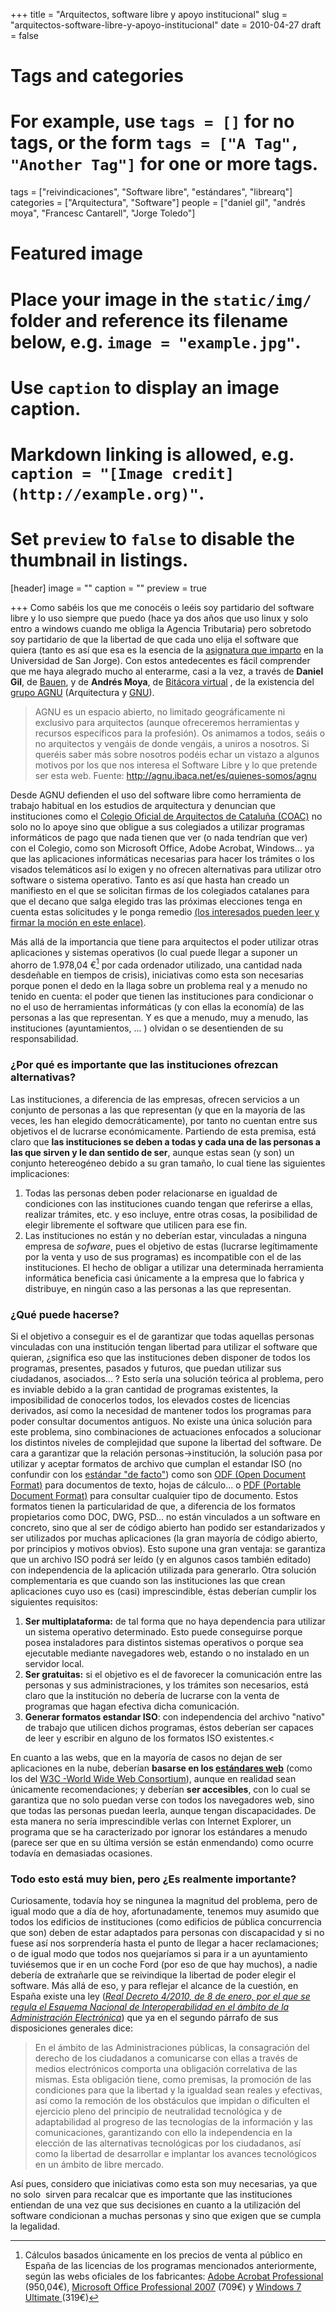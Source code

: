 +++
title = "Arquitectos, software libre y apoyo institucional"
slug = "arquitectos-software-libre-y-apoyo-institucional"
date = 2010-04-27
draft = false

# Tags and categories
# For example, use `tags = []` for no tags, or the form `tags = ["A Tag", "Another Tag"]` for one or more tags.
tags = ["reivindicaciones", "Software libre", "estándares", "librearq"]
categories = ["Arquitectura", "Software"]
people = ["daniel gil", "andrés moya", "Francesc Cantarell", "Jorge Toledo"]

# Featured image
# Place your image in the `static/img/` folder and reference its filename below, e.g. `image = "example.jpg"`.
# Use `caption` to display an image caption.
#   Markdown linking is allowed, e.g. `caption = "[Image credit](http://example.org)"`.
# Set `preview` to `false` to disable the thumbnail in listings.
[header]
image = ""
caption = ""
preview = true

+++
Como sabéis los que me conocéis o leéis soy partidario del software libre y lo uso siempre que puedo (hace ya dos años que uso linux y solo entro a windows cuando me obliga la Agencia Tributaria) pero sobretodo soy partidario de que la libertad de que cada uno elija el software que quiera (tanto es así que esa es la esencia de la <a href="http://carloscamara.es/blog/2010/01/25/aprendiendo-a-ensenar/">asignatura que imparto</a> en la Universidad de San Jorge). Con estos antedecentes es fácil comprender que me haya alegrado mucho al enterarme, casi a la vez, a través de <strong>Daniel Gil</strong>, de <a href="http://bauenblog.info" target="_blank">Bauen</a>, y de <strong>Andrés Moya</strong>, de <a href="http://www.bitacoravirtual.cl/2010/04/20/agnu-arquitectos-de-cataluna-por-el-software-libre/" target="_blank">Bitácora virtual</a> , de la existencia del <a href="http://agnu.ibaca.net/">grupo AGNU</a> (Arquitectura y <a href="http://es.wikipedia.org/wiki/GNU" target="_blank">GNU</a>).</p>

>AGNU es un espacio abierto, no limitado geográficamente ni exclusivo para arquitectos (aunque ofreceremos herramientas y recursos específicos para la profesión). Os animamos a todos, seáis o no arquitectos y vengáis de donde vengáis, a uniros a nosotros. Si queréis saber más sobre nosotros podéis echar un vistazo a algunos motivos por los que nos interesa el Software Libre y lo que pretende ser esta web. Fuente: <a href="http://agnu.ibaca.net/es/quienes-somos/agnu">http://agnu.ibaca.net/es/quienes-somos/agnu</a></em>

Desde AGNU defienden el uso del software libre como herramienta de trabajo habitual en los estudios de arquitectura y denuncian que instituciones como el <a href="http://www.coac.cat" target="_blank">Colegio Oficial de Arquitectos de Cataluña (COAC)</a> no solo no lo apoye sino que obligue a sus colegiados a utilizar programas informáticos de pago que nada tienen que ver (o nada tendrían que ver) con el Colegio, como son Microsoft Office, Adobe Acrobat, Windows... ya que las aplicaciones informáticas necesarias para hacer los trámites o los visados telemáticos así lo exigen y no ofrecen alternativas para utilizar otro software o sistema operativo. Tanto es así que hasta han creado un manifiesto en el que se solicitan firmas de los colegiados catalanes para que el decano que salga elegido tras las próximas elecciones tenga en cuenta estas solicitudes y le ponga remedio <a href="http://www.agnu.ibaca.net/es">(los interesados pueden leer y firmar la moción en este enlace)</a>. <!--more-->

Más allá de la importancia que tiene para arquitectos el poder utilizar otras aplicaciones y sistemas operativos (lo cual puede llegar a suponer un ahorro de 1.978,04 €[^1] por cada ordenador utilizado, una cantidad nada desdeñable en tiempos de crisis), iniciativas como esta son necesarias porque ponen el dedo en la llaga sobre un problema real y a menudo no tenido en cuenta: el poder que tienen las instituciones para condicionar o no el uso de herramientas informáticas (y con ellas la economía) de las personas a las que representan. Y es que a menudo, muy a menudo, las instituciones (ayuntamientos, ... ) olvidan o se desentienden de su responsabilidad.</p>

### ¿Por qué es importante que las instituciones ofrezcan alternativas?

Las instituciones, a diferencia de las empresas, ofrecen servicios a un conjunto de personas a las que representan (y que en la mayoría de las veces, les han elegido democráticamente), por tanto no cuentan entre sus objetivos el de lucrarse económicamente. Partiendo de esta premisa, está claro que **las instituciones se deben a todas y cada una de las personas a las que sirven y le dan sentido de ser**, aunque estas sean (y son) un conjunto hetereogéneo debido a su gran tamaño, lo cual tiene las siguientes implicaciones:
1. Todas las personas deben poder relacionarse en igualdad de condiciones con las instituciones cuando tengan que referirse a ellas, realizar trámites, etc. y eso incluye, entre otras cosas, la posibilidad de elegir libremente el software que utilicen para ese fin.
2. Las instituciones no están y no deberían estar, vinculadas a ninguna empresa de <em>sofware</em>, pues el objetivo de estas (lucrarse legítimamente por la venta y uso de sus programas) es incompatible con el de las instituciones. El hecho de obligar a utilizar una determinada herramienta informática beneficia casi únicamente a la empresa que lo fabrica y distribuye, en ningún caso a las personas a las que representan.

### ¿Qué puede hacerse?

Si el objetivo a conseguir es el de garantizar que todas aquellas personas vinculadas con una institución tengan libertad para utilizar el software que quieran, ¿significa eso que las instituciones deben disponer de todos los programas, presentes, pasados y futuros, que puedan utilizar sus ciudadanos, asociados... ? Esto sería una solución teórica al problema, pero es inviable debido a la gran cantidad de programas existentes, la imposibilidad de conocerlos todos, los elevados costes de licencias derivados, así como la necesidad de mantener todos los programas para poder consultar documentos antiguos. No existe una única solución para este problema, sino combinaciones de actuaciones enfocados a solucionar los distintos niveles de complejidad que supone la libertad del software. De cara a garantizar que la relación personas-&gt;institución, la solución pasa por utilizar y aceptar formatos de archivo que cumplan el estandar ISO (no confundir con los <a href="http://es.wikipedia.org/wiki/Est%C3%A1ndar_de_facto" target="_blank">estándar "de facto"</a>) como son <a href="http://es.wikipedia.org/wiki/OpenDocument" target="_blank">ODF (Open Document Format)</a> para documentos de texto, hojas de cálculo... o <a href="http://es.wikipedia.org/wiki/PDF" target="_blank">PDF (Portable Document Format)</a> para consultar cualquier tipo de documento. Estos formatos tienen la particularidad de que, a diferencia de los formatos propietarios como DOC, DWG, PSD... no están vinculados a un software en concreto, sino que al ser de código abierto han podido ser estandarizados y ser utilizados por muchas aplicaciones (la gran mayoría de código abierto, por principios y motivos obvios). Esto supone una gran ventaja: se garantiza que un archivo ISO podrá ser leído (y en algunos casos también editado) con independencia de la aplicación utilizada para generarlo. Otra solución complementaria es que cuando son las instituciones las que crean aplicaciones cuyo uso es (casi) imprescindible, éstas deberían cumplir los siguientes requisitos:

 1. **Ser multiplataforma:** de tal forma que no haya dependencia para utilizar un sistema operativo determinado. Esto puede conseguirse porque posea instaladores para distintos sistemas operativos o porque sea ejecutable mediante navegadores web, estando o no instalado en un servidor local.
 2. **Ser gratuitas:** si el objetivo es el de favorecer la comunicación entre las personas y sus administraciones, y los trámites son necesarios, está claro que la institución no debería de lucrarse con la venta de programas que hagan efectiva dicha comunicación.
 3. **Generar formatos estandar ISO**: con independencia del archivo "nativo" de trabajo que utilicen dichos programas, éstos deberían ser capaces de leer y escribir en alguno de los formatos ISO existentes.<

 En cuanto a las webs, que en la mayoría de casos no dejan de ser aplicaciones en la nube, deberían <strong>basarse en los <a href="http://es.wikipedia.org/wiki/Est%C3%A1ndares_web" target="_blank">estándares web</a></strong> (como los del <a href="http://es.wikipedia.org/wiki/World_Wide_Web_Consortium" target="_blank">W3C -World Wide Web Consortium</a>), aunque en realidad sean únicamente recomendaciones; y deberían <strong>ser accesibles</strong>, con lo cual se garantiza que no solo puedan verse con todos los navegadores web, sino que todas las personas puedan leerla, aunque tengan discapacidades. De esta manera no sería imprescindible verlas con Internet Explorer, un programa que se ha caracterizado por ignorar los estándares a menudo (parece ser que en su última versión se están enmendando) como ocurre todavía en demasiadas ocasiones.

 ### Todo esto está muy bien, pero ¿Es realmente importante?

 Curiosamente, todavía hoy se ningunea la magnitud del problema, pero de igual modo que a día de hoy, afortunadamente, tenemos muy asumido que todos los edificios de instituciones (como edificios de pública concurrencia que son) deben de estar adaptados para personas con discapacidad y si no fuese así nos sorprendería hasta el punto de llegar a hacer reclamaciones; o de igual modo que todos nos quejaríamos si para ir a un ayuntamiento tuviésemos que ir en un coche Ford (por eso de que hay muchos), a nadie debería de extrañarle que se reivindique la libertad de poder elegir el software. Más allá de eso, y para reflejar el alcance de la cuestión, en España existe una ley (<a href="http://boe.es/boe/dias/2010/01/29/pdfs/BOE-A-2010-1331.pdf"><em>Real Decreto 4/2010, de 8 de enero, por el que se regula el Esquema Nacional de Interoperabilidad en el ámbito de la Administración Electrónica</em></a>) que ya en el segundo párrafo de sus disposiciones generales dice:

 > En el ámbito de las Administraciones públicas, la consagración del derecho de los ciudadanos a comunicarse con ellas a través de medios electrónicos comporta una obligación correlativa de las mismas. Esta obligación tiene, como premisas, la promoción de las condiciones para que la libertad y la igualdad sean reales y efectivas, así como la remoción de los obstáculos que impidan o dificulten el ejercicio pleno del principio de neutralidad tecnológica y de adaptabilidad al progreso de las tecnologías de la información y las comunicaciones, garantizando con ello la independencia en la elección de las alternativas tecnológicas por los ciudadanos, así como la libertad de desarrollar e implantar los avances tecnológicos en un ámbito de libre mercado.

 Así pues, considero que iniciativas como esta son muy necesarias, ya que no solo&nbsp; sirven para recalcar que es importante que las instituciones entiendan de una vez que sus decisiones en cuanto a la utilización del software condicionan a muchas personas y sino que exigen que se cumpla la legalidad.

[^1]:Cálculos basados únicamente en los precios de venta al público en España de las licencias de los programas mencionados anteriormente, según las webs oficiales de los fabricantes: <a href="https://store2.adobe.com/cfusion/store/html/index.cfm?store=OLS-ES&amp;event=displayProduct&amp;categoryPath=/Applications/AcrobatProExtended&amp;distributionMethod=FULL" target="_blank">Adobe Acrobat Professional</a> (950,04€), <a href="http://emea.microsoftstore.com/es/es-ES/Microsoft/Office/Suites-2007" target="_blank">Microsoft Office Professional 2007</a> (709€) y <a href="http://emea.microsoftstore.com/es/es-ES/Microsoft/Windows/Windows-7" target="_blank">Windows 7 Ultimate </a>(319€)

